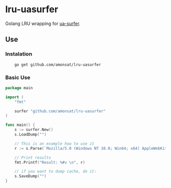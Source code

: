 # lru-uasurfer
Golang LRU wrapping for [ua-surfer](https://github.com/avct/uasurfer).
## Use

### Instalation
```
	go get github.com/amonsat/lru-uasurfer
```
### Basic Use

```go
package main

import (
	"fmt"

	surfer "github.com/amonsat/lru-uasurfer"
)

func main() {
	s := surfer.New()
	s.LoadDump("")

	// This is an example how to use it
	r := s.Parse(`Mozilla/5.0 (Windows NT 10.0; Win64; x64) AppleWebKit/537.36 (KHTML, like Gecko) Chrome/46.0.2486.0 Safari/537.36 Edge/13.10586`)

	// Print results
	fmt.Printf("Result: %#v \n", r)

	// if you want to dump cache, do it:
	s.SaveDump("")
}
```